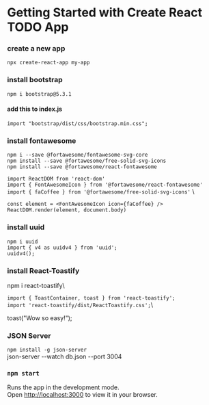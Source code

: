 # Getting Started with Create  React TODO App

### create a new app
`npx create-react-app my-app`

### install bootstrap
`npm i bootstrap@5.3.1`

#### add this to index.js
`import "bootstrap/dist/css/bootstrap.min.css";`

### install fontawesome
`npm i --save @fortawesome/fontawesome-svg-core` \
`npm install --save @fortawesome/free-solid-svg-icons` \
`npm install --save @fortawesome/react-fontawesome`

  `import ReactDOM from 'react-dom'` \
  `import { FontAwesomeIcon } from '@fortawesome/react-fontawesome'` \
  `import { faCoffee } from '@fortawesome/free-solid-svg-icons'` \

  `const element = <FontAwesomeIcon icon={faCoffee} />` \
  `ReactDOM.render(element, document.body)`
  
### install uuid

`npm i uuid` \
`import { v4 as uuidv4 } from 'uuid';` \
`uuidv4();`

### install React-Toastify
npm i react-toastify\

`import { ToastContainer, toast } from 'react-toastify';`\
`import 'react-toastify/dist/ReactToastify.css';`\

toast("Wow so easy!");\
<ToastContainer />

### JSON Server
`npm install -g json-server`\
json-server --watch db.json --port 3004


### `npm start`

Runs the app in the development mode.\
Open [http://localhost:3000](http://localhost:3000) to view it in your browser.


